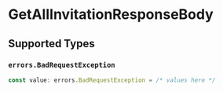 # GetAllInvitationResponseBody


## Supported Types

### `errors.BadRequestException`

```typescript
const value: errors.BadRequestException = /* values here */
```

